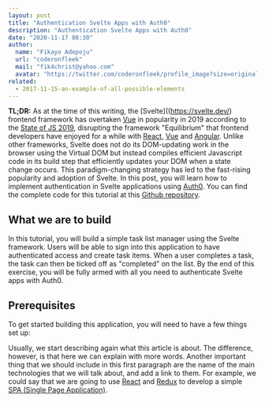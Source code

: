 ```yaml
---
layout: post
title: "Authentication Svelte Apps with Auth0"
description: "Authentication Svelte Apps with Auth0"
date: "2020-11-17 08:30"
author:
  name: "Fikayo Adepoju"
  url: "coderonfleek"
  mail: "fik4christ@yahoo.com"
  avatar: "https://twitter.com/coderonfleek/profile_image?size=original"
related:
  - 2017-11-15-an-example-of-all-possible-elements
---
```


**TL;DR:** As at the time of this writing, the [Svelte]((https://svelte.dev/) frontend framework has overtaken [Vue](https://vuejs.org) in popularity in 2019 according to the [State of JS 2019](https://2019.stateofjs.com/front-end-frameworks/), disrupting the framework "Equilibrium" that frontend developers have enjoyed for a while with [React](https://reactjs.org/), [Vue](https://vuejs.org/) and [Angular](https://angular.io/). Unlike other frameworks, Svelte does not do its DOM-updating work in the browser using the Virtual DOM but instead compiles efficient Javascript code in its build step that efficiently updates your DOM when a state change occurs. This paradigm-changing strategy has led to the fast-rising popularity and adoption of Svelte. In this post, you will learn how to implement authentication in Svelte applications using [Auth0](https://auth0.com/). You can find the complete code for this tutorial at this [Github repository](https://github.com/coderonfleek/svelte-auth0-app/).

## What we are to build

In this tutorial, you will build a simple task list manager using the Svelte framework. Users will be able to sign into this application to have authenticated access and create task items. When a user completes a task, the task can then be ticked off as "completed" on the list. By the end of this exercise, you will be fully armed with all you need to authenticate Svelte apps with Auth0.

## Prerequisites

To get started building this application, you will need to have a few things set up:

Usually, we start describing again what this article is about. The difference, however, is that here we can explain with more words. Another important thing that we should include in this first paragraph are the name of the main technologies that we will talk about, and add a link to them. For example, we could say that we are going to use [React](https://reactjs.org/) and [Redux](https://redux.js.org/) to develop a simple [SPA (Single Page Application)](https://en.wikipedia.org/wiki/Single-page_application).
